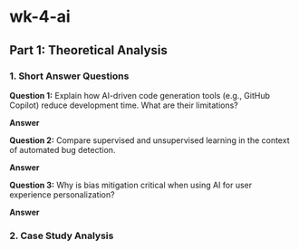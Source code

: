 # wk-4-ai

## Part 1: Theoretical Analysis

### 1. Short Answer Questions

**Question 1:** Explain how AI-driven code generation tools (e.g., GitHub Copilot) reduce development time. What are their limitations?

**Answer**

**Question 2:** Compare supervised and unsupervised learning in the context of automated bug detection.

**Answer**

**Question 3:** Why is bias mitigation critical when using AI for user experience personalization?

**Answer**

### 2. Case Study Analysis
